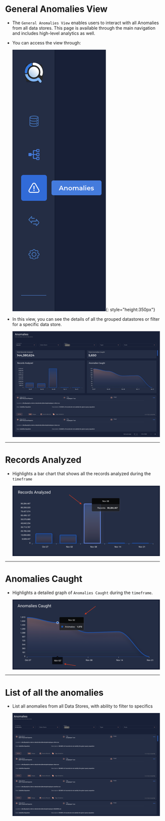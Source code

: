 # General Anomalies View


* The `General Anomalies View` enables users to interact with all Anomalies from all data stores. This page is available through the main navigation and includes high-level analytics as well.


* You can access the view through:

    ![Screenshot](../assets/anomalies/universal-anomaly.png){: style="height:350px"}

* In this view, you can see the details of all the grouped datastores or filter for a specific data store.

    ![Screenshot](../assets/anomalies/anomalies-overviews.png)

---

# Records Analyzed

* Highlights a bar chart that shows all the records analyzed during the `timeframe`

    ![Screenshot](../assets/anomalies/records-analyzed.png)

---

# Anomalies Caught

* Highlights a detailed graph of `Anomalies Caught` during the `timeframe`.

    ![Screenshot](../assets/anomalies/anomalies-caught.png)

---

# List of all the anomalies

* List all anomalies from all Data Stores, with ability to filter to specifics

    ![Screenshot](../assets/anomalies/list-of-all-anomalies.png)
